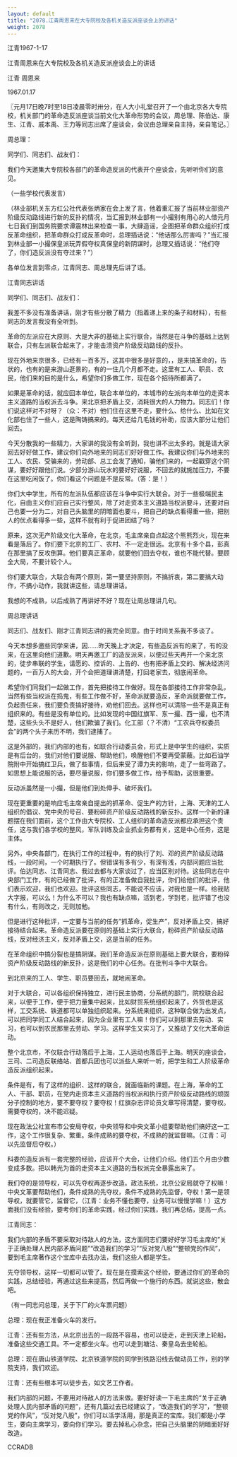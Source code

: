 ```yaml
---
layout: default
title: "2078.江青周恩来在大专院校及各机关造反派座谈会上的讲话"
weight: 2078
---
```


江青1967-1-17

江青周恩来在大专院校及各机关造反派座谈会上的讲话

江青 周恩来

1967.01.17

〖元月17日晚7时至18日凌晨零时卅分，在人大小礼堂召开了一个由北京各大专院校，机关部门的革命造反派座谈当前文化大革命形势的会议，周总理、陈伯达、康生、江青、戚本禹、王力等同志出席了座谈会，会议由总理亲自主持，亲自笔记。〗

周总理：

同学们、同志们、战友们：

我们今天邀集大专院校各部门的革命造反派的代表开个座谈会，先听听你们的意见。

（一些学校代表发言）

（林业部机关东方红公社代表张炳家在会上发了言，他着重汇报了当前林业部资产阶级反动路线进行新的反扑的情况，当汇报到林业部有一小撮别有用心的人借元月七日我们到国务院要求谭震林出来检查一事，大肆造谣，企图把革命群众组织打成反革命组织，把革命群众打成反革命时，总理插话说：“他话那么厉害吗？”当汇报到林业部一小撮保皇派玩弄假夺权真保皇的新阴谋时，总理又插话说：“他们夺了，你们造反派没有夺过来？”）

各单位发言到零点，江青同志、周总理先后讲了话。

江青同志讲话

同学们、同志们、战友们：

我差不多没有准备讲话，刚才有些分散了精力（指着递上来的条子和材料），有些同志的发言我没有全听到。

革命的左派应在大原则、大是大非的基础上实行联合，当然是在斗争的基础上达到联合，只有左派联合起来了，才能击溃资产阶级反动路线的反扑。

现在外地来京很多，已经有一百多万，这其中很多是好意的，，是来搞革命的，告状的，也有的是来游山逛景的，有的一住几个月都不走。这里有工人、职员、农民，他们来的目的是什么，希望你们多做工作，现在各个招待所都满了。

如果是革命的话，就应回本单位，联合本单位的，本城市的左派向本单位的走资本主义道路的当权派去斗争。来北京把矛盾上交，消耗很大的人力物力。同志们！你们说这样对不对呀？（众：不对）他们住在这里不走，要什么、给什么、比如在文化部也住了一些人，这是陶铸搞来的。每天还给几毛钱的补助，应该大部分让他们回去。

今天分散我的一些精力，大家讲的我没有全听到，我也讲不出太多的。就是请大家回去好好做工作，建议你们向外地来的同志们好好做工作。我建议你们与外地来的工人、农民、受骗来的，劳动部、总工会发了通知，骗他们来的，一起戳穿这个阴谋，要好好跟他们说。少部分游山玩水的要好好说服，不回去的就施加压力，不要在这里吃闲饭了。你们看这个问题是不是反常。（答：是！）

你们大中学生，所有的左派队伍都应该在斗争中实行大联合。对于一些极端民主化，自由主义你们应自己实行整风，除了对走资本主义道路当权派要斗，还要对自己也要一分为二，对自己头脑里的阴暗面也要斗，把自己的缺点看得重一些，把别人的优点看得多一些，这样不就有利于促进团结了吗？

原来，这次无产阶级文化大革命，在北京，毛主席亲自点起这个熊熊烈火，现在来看是落后了。你们要下北京的工厂、农村、不一定走很远。北京有十多个县，彭真在那里搞了反攻倒算。他们要真正革命，就要他们回去夺权，谁也不能代替。要顾全大局，不要计较个人。

你们要大联合，大联合有两个原则，第一要坚持原则，不搞折衷，第二要搞大动作，不搞小动作，我就讲这些，请总理讲话。

我想的不成熟，以后成熟了再讲好不好？现在让周总理讲几句。

周总理讲话

同志们、战友们、刚才江青同志讲的我完全同意。由于时间关系我不多谈了。

今天本想多邀些同学来讲，因……昨天晚上才决定，有些造反派有的来了，有的没来，在这里向他们道歉。明天再邀工厂的造反派来，以便过些天再开一个来北京的，徒步串联的学生，请愿的、控诉的、上告的、也有把矛盾上交的、解决经济问题的，一百万人的大会，开个会把道理讲清楚，打回老家去，彻底闹革命。

希望你们同我们一起做工作，首先把接待工作做好。现在各部接待工作非常杂乱，当然有些当权派在捣鬼，有些工作做不好，革命派就要造反，革命派就要做工作，负起责任来，我们要负责搞好接待，劝他们回去。这样也可以清除一些不是真正有组织来的。有些是没有单位的。比如发现的中国红旗军、东一撮、西一撮，也不清楚，这些头头不是好人，他们欺骗了我们。化工部（？不清）“工农兵夺权委员会”的两个头子来历不明，我们逮捕了。

这是外部的，我们内部的也有，如联合行动委员会，形式上是中学生的组织，实质是有后台的，我们对他们要说服、帮助他们，唤醒他们不要再受蒙蔽。比如石油学院附中开始搞红卫兵，做了些事情，但后来受了谭力夫的影响，走了一些弯路了。如思想上能说服的话，要尽量说服，你们要多做工作，给予帮助，这很重要。

反动派虽然是一小撮，但是他们到处伸手、破坏我们。

现在更重要的是响应毛主席亲自提出的抓革命、促生产的方针，上海、天津的工人组织的倡议、党中央的号召、要粉碎资产阶级反动路线的新反扑。这样一个新的课题摆在我们面前，这个工作由大专院校、工人组织的革命造反派都应承担这个责任，这与我们各学校的整风，军队训练及企业抓业务都有关，这是中心任务，这是主体。

另外，中央各部门，在执行工作的过程中，有的执行了刘、邓的资产阶级反动路线，一段时间，一个时期执行了。但错误有多有少，有深有浅，内部问题应当批评。伯达同志、江青同志、我过去都与大家谈过了，应当区别对待。这些同志在中央部门工作，有的已经做了批评，有的正准备做自我批评，你们给他们的批评，他们表示欢迎，我们也欢迎。批评这些同志，不能说不应该，对我也是一样。给我贴大字报，可以么！为什么不可以？我也有缺点嘛，活到老，学到老，批评错了也没有什么，有则改之，无则加勉。

但是进行这种批评，一定要与当前的任务”抓革命，促生产”，反对矛盾上交，搞好接待结合起来。革命造反派要在原则的基础上实行大联合，粉碎资产阶级反动路线，反对经济主义，反对矛盾上交，这是当前的任务。

在革命组织中搞分裂也是搞阴谋。我们革命造反派在原则基础上要大联合，要粉碎资产阶级反动路线的新反扑，这是我们的中心任务。在批判斗争中大联合。

到北京来的工人、学生、职员要回去，就地闹革命。

对于大联合，可以各组织保持独立，进行民主协商，分系统的部门，院校联合起来，以便于工作，便于把力量集中起来，比如财贸系统组织起来了，外贸也是这样，工交系统、铁道都可以单独组织起来。分系统来组织，这种联合做为出发点，可以把同学同工人结合起来，因为企业里有工人嘛！你们可以到那里去劳动、实习，也可以到农民那里去劳动、学习。这样学生又实习了，又推动了文化大革命运动。

整个北京市，不仅联合行动落后于上海，工人运动也落后于上海。明天的座谈会，三司、二司造反联络站、首都兵团也可以派些人来听一听，把学生和工人阶级革命造反派组织起来。

条件是有，有了这样的组织、这样的联合，就面临新的课题。在上海，革命的工人、干部、职员，在党内走资本主义道路的当权派和执行资产阶级反动路线的顽固分子控制的地方，要不要夺权？要夺权！红旗杂志评论员文章写得清楚，要夺权。需要夺权的，决不能迟疑。

现在政法公社宣布市公安局夺权，中央领导和中央文革小组要帮助他们搞好这一工作，这个工作很复杂、繁重。条件成熟的要夺权，不成熟的就监督嘛。（江青：可以先监督后夺权。）

科委的造反派有一套完整的经验，应该开个大会，让他们介绍。他们五个月由少数变成多数。把以韩光为首的走资本主义道路的当权派完全暴露出来了。

我们夺的是领导权，可以先夺权再逐步改造。政法系统，北京公安局就夺了权嘛！中央文革要帮助他们，条件成熟的先夺权，条件不成熟的先监督，夺权！第一是领导权，就要管它，监督它，（江青：业务不懂也要夺，业务可以慢慢学嘛！）这方面我们没有经验，要考你们的革命实践，经过你们实践，我们再总结，提高一点。

江青同志：

我们内部的矛盾不要采取对待敌人的方法，这方面同志们要好好学习毛主席的”关于正确处理人民内部矛盾问题”“改造我们的学习”“反对党八股”“整顿党的作风”，要到毛主席著作这个宝库中去找办法，我们这些人都是学生。

先夺领导权，这样一切都可以管了。现在是在摸索这个经验，要通过你们的革命的实践，总结经验，再通过这些来提高，然后再做一个施行的东西。就说这些，散会吧。

（有一同志问总理，关于下厂的火车票问题）

总理：现在我正准备火车的发行。

江青：还有些方法，从北京出去的一段路不容易，也可以徒走，走到天津上轮船，准备这些交通工具。不一定都坐火车。也可以走到塘沽、秦皇岛去坐轮船。

总理：现在唐山铁道学院、北京铁道学院的同学到铁路沿线去做动员工作，别的学院支持，我们欢迎。

江青：还有些根本可以徒步去，如文艺工作者。

我们内部的问题，不要用对待敌人的方法来做。要好好读一下毛主席的“关于正确处理人民内部矛盾的问题”，还有几篇过去已经建议了，“改造我们的学习”，“整顿党的作风”，“反对党八股”，你们可以活学活用，那是真正的宝库。我们都是小学生，要向主席学习，要向你们学习。要去掉私心杂念，把自己头脑里的阴暗面好好改造。

CCRADB

